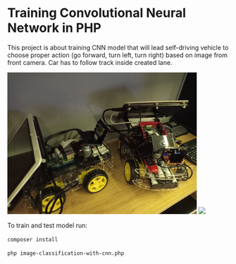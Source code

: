 # Training Convolutional Neural Network in PHP

This project is about training CNN model that will lead self-driving vehicle to choose proper action (go forward, turn left, turn right) based on image from front camera.
Car has to follow track inside created lane.

<img src="./gallery/raspberry_pi_car.jpg" width="430"/>
<img src="./gallery/self_driving.gif" width="430"/>


To train and test model run:

`composer install`

`php image-classification-with-cnn.php`